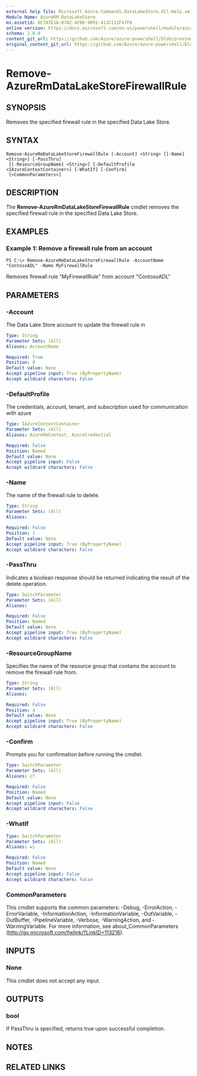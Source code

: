 ```yaml
---
external help file: Microsoft.Azure.Commands.DataLakeStore.dll-Help.xml
Module Name: AzureRM.DataLakeStore
ms.assetid: 6C7A7E1A-87A2-4F0D-9091-413C111F47F0
online version: https://docs.microsoft.com/en-us/powershell/module/azurerm.datalakestore/remove-azurermdatalakestorefirewallrule
schema: 2.0.0
content_git_url: https://github.com/Azure/azure-powershell/blob/preview/src/ResourceManager/DataLakeStore/Commands.DataLakeStore/help/Remove-AzureRmDataLakeStoreFirewallRule.md
original_content_git_url: https://github.com/Azure/azure-powershell/blob/preview/src/ResourceManager/DataLakeStore/Commands.DataLakeStore/help/Remove-AzureRmDataLakeStoreFirewallRule.md
---
```


# Remove-AzureRmDataLakeStoreFirewallRule

## SYNOPSIS
Removes the specified firewall rule in the specified Data Lake Store.

## SYNTAX

```
Remove-AzureRmDataLakeStoreFirewallRule [-Account] <String> [[-Name] <String>] [-PassThru]
 [[-ResourceGroupName] <String>] [-DefaultProfile <IAzureContextContainer>] [-WhatIf] [-Confirm]
 [<CommonParameters>]
```

## DESCRIPTION
The **Remove-AzureRmDataLakeStoreFirewallRule** cmdlet removes the specified firewall rule in the specified Data Lake Store.

## EXAMPLES

### Example 1: Remove a firewall rule from an account
```
PS C:\> Remove-AzureRmDataLakeStoreFirewallRule -AccountName "ContosoADL" -Name MyFirewallRule
```

Removes firewall rule "MyFirewallRule" from account "ContosoADL"

## PARAMETERS

### -Account
The Data Lake Store account to update the firewall rule in

```yaml
Type: String
Parameter Sets: (All)
Aliases: AccountName

Required: True
Position: 0
Default value: None
Accept pipeline input: True (ByPropertyName)
Accept wildcard characters: False
```

### -DefaultProfile
The credentials, account, tenant, and subscription used for communication with azure

```yaml
Type: IAzureContextContainer
Parameter Sets: (All)
Aliases: AzureRmContext, AzureCredential

Required: False
Position: Named
Default value: None
Accept pipeline input: False
Accept wildcard characters: False
```

### -Name
The name of the firewall rule to delete.

```yaml
Type: String
Parameter Sets: (All)
Aliases: 

Required: False
Position: 1
Default value: None
Accept pipeline input: True (ByPropertyName)
Accept wildcard characters: False
```

### -PassThru
Indicates a boolean response should be returned indicating the result of the delete operation.

```yaml
Type: SwitchParameter
Parameter Sets: (All)
Aliases: 

Required: False
Position: Named
Default value: None
Accept pipeline input: True (ByPropertyName)
Accept wildcard characters: False
```

### -ResourceGroupName
Specifies the name of the resource group that contains the account to remove the firewall rule from.

```yaml
Type: String
Parameter Sets: (All)
Aliases: 

Required: False
Position: 4
Default value: None
Accept pipeline input: True (ByPropertyName)
Accept wildcard characters: False
```

### -Confirm
Prompts you for confirmation before running the cmdlet.

```yaml
Type: SwitchParameter
Parameter Sets: (All)
Aliases: cf

Required: False
Position: Named
Default value: None
Accept pipeline input: False
Accept wildcard characters: False
```

### -WhatIf
```yaml
Type: SwitchParameter
Parameter Sets: (All)
Aliases: wi

Required: False
Position: Named
Default value: None
Accept pipeline input: False
Accept wildcard characters: False
```

### CommonParameters
This cmdlet supports the common parameters: -Debug, -ErrorAction, -ErrorVariable, -InformationAction, -InformationVariable, -OutVariable, -OutBuffer, -PipelineVariable, -Verbose, -WarningAction, and -WarningVariable. For more information, see about_CommonParameters (<http://go.microsoft.com/fwlink/?LinkID=113216>).

## INPUTS

### None
This cmdlet does not accept any input.

## OUTPUTS

### bool
If PassThru is specified, returns true upon successful completion.

## NOTES

## RELATED LINKS

